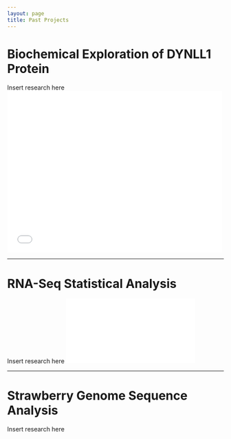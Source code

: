 ```yaml
---
layout: page
title: Past Projects
---
```


# Biochemical Exploration of DYNLL1 Protein
Insert research here
<embed src="/assets/img/LC8_article.pdf" width="500" height="375" 
 type="application/pdf">
 
--- 
# RNA-Seq Statistical Analysis
Insert research here
<embed src="/assets/img/RNASeq_article.pdf" 
 type="application/pdf">
 
---
# Strawberry Genome Sequence Analysis
Insert research here

